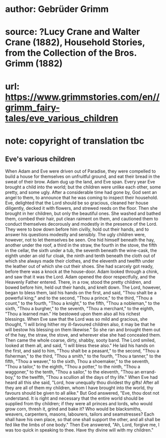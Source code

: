 # author: Gebrüder Grimm
# source: ?Lucy Crane and Walter Crane (1882), Household Stories, from the Collection of the Bros. Grimm (1882)
# url: https://www.grimmstories.com/en//grimm_fairy-tales/eve_various_children
# note: copyright of translation tbc

## Eve's various children 

When Adam and Eve were driven out of Paradise, they were compelled to
build a house for themselves on unfruitful ground, and eat their bread
in the sweat of their brow. Adam dug up the land, and Eve span. Every
year Eve brought a child into the world; but the children were unlike
each other, some pretty, and some ugly. After a considerable time had
gone by, God sent an angel to them, to announce that he was coming to
inspect their household. Eve, delighted that the Lord should be so
gracious, cleaned her house diligently, decked it with flowers, and
strewed reeds on the floor. Then she brought in her children, but only
the beautiful ones. She washed and bathed them, combed their hair, put
clean raiment on them, and cautioned them to conduct themselves
decorously and modestly in the presence of the Lord. They were to bow
down before him civilly, hold out their hands, and to answer his
questions modestly and sensibly. The ugly children were, however, not to
let themselves be seen. One hid himself beneath the hay, another under
the roof, a third in the straw, the fourth in the stove, the fifth in
the cellar, the sixth under a tub, the seventh beneath the wine-cask,
the eighth under an old fur cloak, the ninth and tenth beneath the cloth
out of which she always made their clothes, and the eleventh and twelfth
under the leather out of which she cut their shoes. She had scarcely got
ready, before there was a knock at the house-door. Adam looked through a
chink, and saw that it was the Lord. Adam opened the door respectfully,
and the Heavenly Father entered. There, in a row, stood the pretty
children, and bowed before him, held out their hands, and knelt down.
The Lord, however, began to bless them, laid his hands on the first, and
said, "Thou shalt be a powerful king;" and to the second, "Thou a
prince," to the third, "Thou a count," to the fourth, "Thou a
knight," to the fifth, "Thou a nobleman," to the sixth, "Thou a
burgher," to the seventh, "Thou a merchant," to the eighth, "Thou a
learned man." He bestowed upon them also all his richest blessings.
When Eve saw that the Lord was so mild and gracious, she thought, "I
will bring hither my ill-favoured children also, it may be that he will
bestow his blessing on them likewise." So she ran and brought them out
of the hay, the straw, the stove, and wherever else she had concealed
them. Then came the whole coarse, dirty, shabby, sooty band. The Lord
smiled, looked at them all, and said, "I will bless these also." He
laid his hands on the first, and said to him, "Thou shalt be a
peasant," to the second, "Thou a fisherman," to the third, "Thou a
smith," to the fourth, "Thou a tanner," to the fifth, "Thou a
weaver," to the sixth, Thou a shoemaker," to the seventh, "Thou a
tailor," to the eighth, "Thou a potter," to the ninth, "Thou a
waggoner," to the tenth, "Thou a sailor," to the eleventh, "Thou an
errand-boy," to the twelfth, "Thou a scullion all the days of thy
life."
When Eve had heard all this she said, "Lord, how unequally thou
dividest thy gifts! After all they are all of them my children, whom I
have brought into the world, thy favours should be given to all alike."
But God answered, "Eve, thou dost not understand. It is right and
necessary that the entire world should be supplied from thy children; if
they were all princes and lords, who would grow corn, thresh it, grind
and bake it? Who would be blacksmiths, weavers, carpenters, masons,
labourers, tailors and seamstresses? Each shall have his own place, so
that one shall support the other, and all shall be fed like the limbs of
one body." Then Eve answered, "Ah, Lord, forgive me, I was too quick
in speaking to thee. Have thy divine will with my children."
